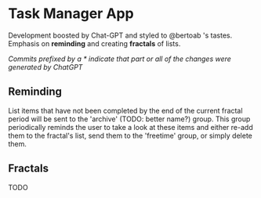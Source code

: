 # Task Manager App
Development boosted by Chat-GPT and styled to @bertoab 's tastes. Emphasis on **reminding** and creating **fractals** of lists.

*Commits prefixed by a \* indicate that part or all of the changes were generated by ChatGPT*

## Reminding
List items that have not been completed by the end of the current fractal period will be sent to the 'archive' (TODO: better name?) group. This group periodically reminds the user to take a look at these items and either re-add them to the fractal's list, send them to the 'freetime' group, or simply delete them.

## Fractals
TODO